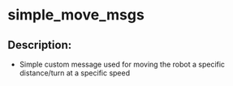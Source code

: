 # simple_move_msgs


## Description:
   - Simple custom message used for moving the robot a specific distance/turn at a specific speed
   

